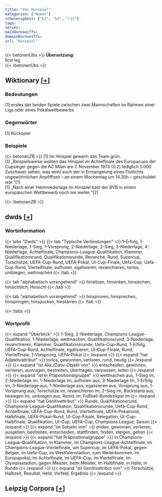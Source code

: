 ```yaml
---
title: "das Hinspiel"
kategorien: ["Nomen"]
schwierigkeit: ["k1", "h4", "r11"]
tags:
series:
mainDornseiffs:
domainDornseiffs:
url: "Hinspiel"
---
```


{{< betonenÜbs >}}
**Übersetzung:**  
first leg  
{{< /betonenÜbs >}}

## Wiktionary [[+](https://de.wiktionary.org/wiki/Hinspiel)]

### Bedeutungen
[1] erstes der beiden Spiele zwischen zwei Mannschaften im Rahmen einer Liga oder eines Pokalwettbewerbs  

### Gegenwörter
[1] Rückspiel  

### Beispiele
{{< betonenZB >}}
[1] Im Hinspiel gewann das Team grün.  
[1] „Beispielsweise wollten das Hinspiel im Achtelfinale des Europacups der Cupsieger gegen die AC Milan am 7. November 1973 (0:2) lediglich 5.000 Zuschauer sehen, was wohl auch der in Ermangelung eines Flutlichts ungewöhnlichen Anpfiffzeit – an einem Wochentag um 14.30h – geschuldet war.“[1]  
[1] „Nach einer Heimniederlage im Hinspiel kam der BVB in einem europäischen Wettbewerb noch nie weiter.“[2]  

{{< /betonenZB >}}


## dwds [[+](https://www.dwds.de/wb/Hinspiel)]

### Wortinformation
{{< tabs "Dwds" >}}
{{< tab "Typische Verbindungen" >}}
1-Erfolg, 1-Niederlage, 1-Sieg, 1-Vorsprung, 2-Niederlage, 2-Sieg, 3-Niederlage, 4-Niederlage, Achtelfinale, Champions-League-Qualifikation, Klammer, Qualifikationsrund, Qualifikationsrunde, Revanche, Rund, Supercup, Torschütze, UEFA-Cup-Rund, UEFA-Pokal, UI-Cup-Finale, Uefa-Cup, Uefa-Cup-Rund, Viertelfinale, aufholen, egalisieren, revanchieren, torlos, umbiegen, wettmachen
{{< /tab >}}

{{< tab "alphabetisch vorangehend" >}}
hinsitzen, hinsinken, hinsiechen, hinsichtlich, Hinsicht
{{< /tab >}}

{{< tab "alphabetisch vorangehend" >}}
hinspinnen, hinsprechen, hinspringen, hinspucken, hinstarren
{{< /tab >}}

{{< /tabs >}}

### Wortprofil
{{< expand "Überblick" >}} 1-Sieg, 2-Niederlage, Champions-League-Qualifikation, 1-Niederlage, wettmachen, Qualifikationsrund, 3-Niederlage, revanchieren, Klammer, Qualifikationsrunde, Uefa-Cup-Rund, 1-Erfolg, UEFA-Cup-Rund, Achtelfinale, egalisieren, UI-Cup-Finale, Rund, Viertelfinale, 1-Vorsprung, UEFA-Pokal {{< /expand >}}
{{< expand "hat Adjektivattribut" >}} torlos, gewonnen, verloren, rund, heutig {{< /expand >}}
{{< expand "ist Akk./Dativ-Objekt von" >}} entscheiden, gewinnen, verlieren, austragen, bestreiten, übertragen, verpassen, leiten {{< /expand >}}
{{< expand "ist in Präpositionalgruppe" >}} wettmachen aus, 1-Sieg im, 2-Niederlage im, 1-Niederlage im, aufholen aus, 3-Niederlage im, 1-Erfolg im, 3-Niederlage aus, 1-Niederlage aus, egalisieren aus, Vorsprung aus, 1-Vorsprung aus, Torschütze im, revanchieren im, 2-Sieg im, Rückstand aus, besiegen im, umbiegen aus, Remis im, Fußball-Bundesligist im {{< /expand >}}
{{< expand "hat Genitivattribut" >}} Runde, Qualifikationsrund, Champions-League-Qualifikation, Qualifikationsrunde, Uefa-Cup-Rund, Achtelfinale, UEFA-Cup-Rund, Rund, Viertelfinale, UEFA-Pokalrund, Halbfinale, UEFA-Pokal-Rund, UI-Cup-Finale, Relegation, UI-Cup-Halbfinale, Qualifikation, UI-Cup, UEFA-Cup, Champions League, Saison {{< /expand >}}
{{< expand "ist Subjekt von" >}} enden, gewinnen, verlieren, ausgehen, bestreiten, entscheiden, stattfinden, finden, steigen, gehen {{< /expand >}}
{{< expand "hat Präpositionalgruppe" >}} in Champions-League-Qualifikation, in Klammer, im Champions-League-Achtelfinale, im Champions-League-Viertelfinale, um Supercup, im UEFA-Pokal, gegen Belgier, im Uefa-Cup, im Westfalenstadion, zum Weiterkommen, im Europapokal, im Achtelfinale, im UEFA-Cup, im Viertelfinale, im Olympiastadion, gegen Meister, beim Meister, im Halbfinale, in Halle, in Runde {{< /expand >}}
{{< expand "ist Genitivattribut von" >}} Torschütze, Halbzeit, Resultat, Held, Vorfeld, Ergebnis {{< /expand >}}

## Leipzig Corpora [[+](https://corpora.uni-leipzig.de/en/res?word=Hinspiel&corpusId=deu_newscrawl-public_2018)]

